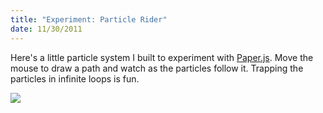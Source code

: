 ```yaml
--- 
title: "Experiment: Particle Rider"
date: 11/30/2011
---
```


[Paper.js]: http://paperjs.org/

Here's a little particle system I built to experiment with [Paper.js]. Move the mouse to draw a path and watch as the particles follow it. Trapping the particles in infinite loops is fun.

<a href="/projects/particle-rider.html"><img src="http://src.sencha.io/-30/http://awardwinningfjords.com/projects/particle-rider/particle-rider.png"></a>